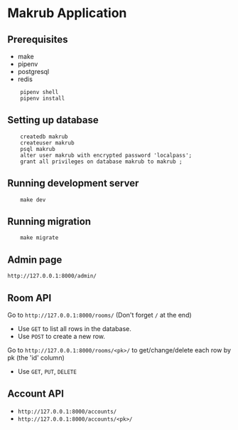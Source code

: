 # Makrub Application

## Prerequisites
- make
- pipenv
- postgresql
- redis

```
    pipenv shell
    pipenv install
```

## Setting up database
```
    createdb makrub
    createuser makrub
    psql makrub
    alter user makrub with encrypted password 'localpass';
    grant all privileges on database makrub to makrub ;
```

## Running development server
```
    make dev
```

## Running migration
```
    make migrate
```

## Admin page
`http://127.0.0.1:8000/admin/`

## Room API
Go to `http://127.0.0.1:8000/rooms/` (Don't forget `/` at the end)
- Use `GET` to list all rows in the database.
- Use `POST` to create a new row.

Go to `http://127.0.0.1:8000/rooms/<pk>/` to get/change/delete each row by pk (the 'id' column)
- Use `GET`, `PUT`, `DELETE`

## Account API
- `http://127.0.0.1:8000/accounts/`
- `http://127.0.0.1:8000/accounts/<pk>/`
